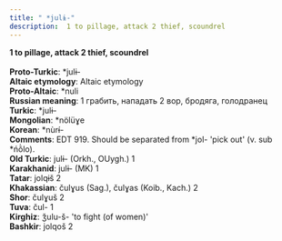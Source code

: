 ```yaml
---
title: " *julɨ-"
description:  1 to pillage, attack 2 thief, scoundrel
---
```

<strong> 1 to pillage, attack 2 thief, scoundrel</strong><br><br>
<strong>Proto-Turkic</strong>:  *julɨ-<br>
<strong>Altaic etymology</strong>:  Altaic etymology<br>
<strong> Proto-Altaic</strong>:  *nuli<br>
<strong>Russian meaning</strong>:  1 грабить, нападать 2 вор, бродяга, голодранец<br>
<strong>Turkic</strong>:  *julɨ-<br>
<strong>Mongolian</strong>:  *nölüɣe<br>
<strong>Korean</strong>:  *nùrɨ́-<br>
<strong>Comments</strong>:  EDT 919. Should be separated from *jol- 'pick out' (v. sub *ńŏ̀lo).<br>
<strong>Old Turkic</strong>:  julɨ- (Orkh., OUygh.) 1<br>
<strong>Karakhanid</strong>:  julɨ- (MK) 1<br>
<strong>Tatar</strong>:  jolqɨš 2<br>
<strong>Khakassian</strong>:  čulɣus (Sag.), čulɣas (Koib., Kach.) 2<br>
<strong>Shor</strong>:  čulɣuš 2<br>
<strong>Tuva</strong>:  čul- 1<br>
<strong>Kirghiz</strong>:  ǯulu-š- 'to fight (of women)'<br>
<strong>Bashkir</strong>:  jolqoš 2<br>


